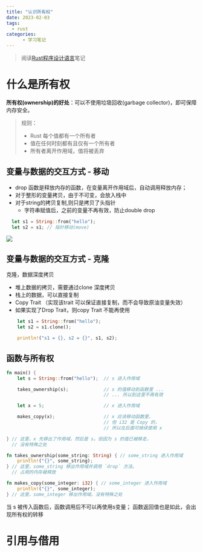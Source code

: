 ```yaml
---
title: "认识所有权"
date: 2023-02-03
tags:
  - rust
categories:
      - 学习笔记
---
```


> 阅读[Rust程序设计语言](https://kaisery.github.io/trpl-zh-cn/title-page.html)笔记

# 什么是所有权

**所有权(ownership)的好处**：可以不使用垃圾回收(garbage collector)，即可保障内存安全。

> 规则：
> - Rust 每个值都有一个所有者
> - 值在任何时刻都有且仅有一个所有者
> - 所有者离开作用域，值将被丢弃

## 变量与数据的交互方式 - 移动
- drop 函数是释放内存的函数，在变量离开作用域后，自动调用释放内存；
- 对于整形的变量拷贝，由于不可变，会放入栈中
- 对于string的拷贝复制,则只是拷贝了头指针
  - 字符串赋值后，之前的变量不再有效，防止double drop
```rust
  let s1 = String::from("hello");
  let s2 = s1; // 指针移动(move)
```
![](day4-1.png)

## 变量与数据的交互方式 - 克隆

克隆，数据深度拷贝
- 堆上数据的拷贝，需要通过clone 深度拷贝
- 栈上的数据，可以直接复制
- Copy Trait （实现该trait 可以保证直接复制，而不会导致原油变量失效）
- 如果实现了Drop Trait，则copy Trait 不能再使用

```rust
    let s1 = String::from("hello");
    let s2 = s1.clone();

    println!("s1 = {}, s2 = {}", s1, s2);
```
## 函数与所有权

```rust
fn main() {
    let s = String::from("hello");  // s 进入作用域

    takes_ownership(s);             // s 的值移动到函数里 ...
                                    // ... 所以到这里不再有效

    let x = 5;                      // x 进入作用域

    makes_copy(x);                  // x 应该移动函数里，
                                    // 但 i32 是 Copy 的，
                                    // 所以在后面可继续使用 x

} // 这里，x 先移出了作用域，然后是 s。但因为 s 的值已被移走，
  // 没有特殊之处

fn takes_ownership(some_string: String) { // some_string 进入作用域
    println!("{}", some_string);
} // 这里，some_string 移出作用域并调用 `drop` 方法。
  // 占用的内存被释放

fn makes_copy(some_integer: i32) { // some_integer 进入作用域
    println!("{}", some_integer);
} // 这里，some_integer 移出作用域。没有特殊之处
```

当 s 被传入函数后，函数调用后不可以再使用s变量；
函数返回值也是如此，会出现所有权的转移


# 引用与借用